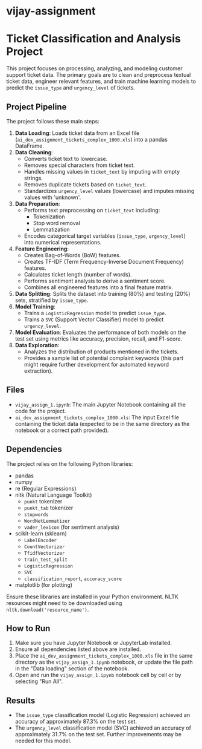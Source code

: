 # vijay-assignment
# Ticket Classification and Analysis Project

This project focuses on processing, analyzing, and modeling customer support ticket data. The primary goals are to clean and preprocess textual ticket data, engineer relevant features, and train machine learning models to predict the `issue_type` and `urgency_level` of tickets.

## Project Pipeline

The project follows these main steps:

1.  **Data Loading**: Loads ticket data from an Excel file (`ai_dev_assignment_tickets_complex_1000.xls`) into a pandas DataFrame.
2.  **Data Cleaning**:
    * Converts ticket text to lowercase.
    * Removes special characters from ticket text.
    * Handles missing values in `ticket_text` by imputing with empty strings.
    * Removes duplicate tickets based on `ticket_text`.
    * Standardizes `urgency_level` values (lowercase) and imputes missing values with 'unknown'.
3.  **Data Preparation**:
    * Performs text preprocessing on `ticket_text` including:
        * Tokenization
        * Stop word removal
        * Lemmatization
    * Encodes categorical target variables (`issue_type`, `urgency_level`) into numerical representations.
4.  **Feature Engineering**:
    * Creates Bag-of-Words (BoW) features.
    * Creates TF-IDF (Term Frequency-Inverse Document Frequency) features.
    * Calculates ticket length (number of words).
    * Performs sentiment analysis to derive a sentiment score.
    * Combines all engineered features into a final feature matrix.
5.  **Data Splitting**: Splits the dataset into training (80%) and testing (20%) sets, stratified by `issue_type`.
6.  **Model Training**:
    * Trains a `LogisticRegression` model to predict `issue_type`.
    * Trains a `SVC` (Support Vector Classifier) model to predict `urgency_level`.
7.  **Model Evaluation**: Evaluates the performance of both models on the test set using metrics like accuracy, precision, recall, and F1-score.
8.  **Data Exploration**:
    * Analyzes the distribution of products mentioned in the tickets.
    * Provides a sample list of potential complaint keywords (this part might require further development for automated keyword extraction).

## Files

* `vijay_assign_1.ipynb`: The main Jupyter Notebook containing all the code for the project.
* `ai_dev_assignment_tickets_complex_1000.xls`: The input Excel file containing the ticket data (expected to be in the same directory as the notebook or a correct path provided).

## Dependencies

The project relies on the following Python libraries:

* pandas
* numpy
* re (Regular Expressions)
* nltk (Natural Language Toolkit)
    * `punkt` tokenizer
    * `punkt_tab` tokenizer
    * `stopwords`
    * `WordNetLemmatizer`
    * `vader_lexicon` (for sentiment analysis)
* scikit-learn (sklearn)
    * `LabelEncoder`
    * `CountVectorizer`
    * `TfidfVectorizer`
    * `train_test_split`
    * `LogisticRegression`
    * `SVC`
    * `classification_report`, `accuracy_score`
* matplotlib (for plotting)

Ensure these libraries are installed in your Python environment. NLTK resources might need to be downloaded using `nltk.download('resource_name')`.

## How to Run

1.  Make sure you have Jupyter Notebook or JupyterLab installed.
2.  Ensure all dependencies listed above are installed.
3.  Place the `ai_dev_assignment_tickets_complex_1000.xls` file in the same directory as the `vijay_assign_1.ipynb` notebook, or update the file path in the "Data loading" section of the notebook.
4.  Open and run the `vijay_assign_1.ipynb` notebook cell by cell or by selecting "Run All".

## Results

* The `issue_type` classification model (Logistic Regression) achieved an accuracy of approximately 87.3% on the test set.
* The `urgency_level` classification model (SVC) achieved an accuracy of approximately 31.7% on the test set. Further improvements may be needed for this model.
